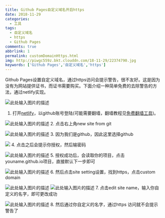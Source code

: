 ```yaml
---
title: Github Pages自定义域名开启https
date: 2018-11-29
categories:
  - 工具
tags:
  - 自定义域名
  - https
  - Github Pages
comments: true
abbrlink: 1
permalink: customDomainHttps.html
img: http://piwgc559z.bkt.clouddn.com/18-11-29/22374790.jpg
keywords: ['Github Pages','自定义域名','https']
---
```


Github Pages设置自定义域名，通过https访问会提示警告，很不友好。这是因为没有为网站提供证书，而证书需要购买。下面介绍一种简单免费的去除警告的方法，通过netlify实现。
<!-- more -->
![此处输入图片的描述][1]

 1. 打开[netlify](https://www.netlify.com/)，以github账号登陆(可能需要翻墙，翻墙教程见[免费翻墙工具](https://www.zybuluo.com/buzhimingyue/note/1316517))。
 
 ![此处输入图片的描述][2]
 2. 点击右上角new site from git
 
 ![此处输入图片的描述][3]
 3. 因为我们是github，因此这里选择github
 
 ![](http://piwgc559z.bkt.clouddn.com/18-11-29/56895543.jpg)
 4. 点击之后会提示你授权，然后输密码
 
 ![此处输入图片的描述][4]
 5. 授权成功后，会读取你的项目，点击youname.github.io项目，直接默认下一步即可
 
 ![此处输入图片的描述][5]
 6. 然后点击site setting设置，找到https，点击custom domain
 
 ![此处输入图片的描述][6]
 ![此处输入图片的描述][7]
 7. 点击edit site name，输入你自定义的名字，即可更改成功
 
 ![此处输入图片的描述][8]
 8. 然后通过你自定义的名字，通过https 访问就不会提示警告了




 


  [1]: http://piwgc559z.bkt.clouddn.com/18-11-29/22374790.jpg
  [2]: http://piwgc559z.bkt.clouddn.com/18-11-29/34199829.jpg
  [3]: http://piwgc559z.bkt.clouddn.com/18-11-29/23086520.jpg
  [4]: http://piwgc559z.bkt.clouddn.com/18-11-29/62933763.jpg
  [5]: http://piwgc559z.bkt.clouddn.com/18-11-29/3930489.jpg
  [6]: http://piwgc559z.bkt.clouddn.com/18-11-29/73819732.jpg
  [7]: http://piwgc559z.bkt.clouddn.com/18-11-29/42880127.jpg
  [8]: http://piwgc559z.bkt.clouddn.com/18-11-29/66150010.jpg